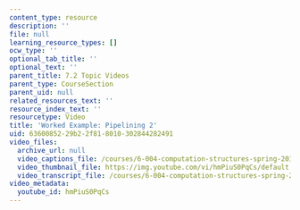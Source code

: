 ```yaml
---
content_type: resource
description: ''
file: null
learning_resource_types: []
ocw_type: ''
optional_tab_title: ''
optional_text: ''
parent_title: 7.2 Topic Videos
parent_type: CourseSection
parent_uid: null
related_resources_text: ''
resource_index_text: ''
resourcetype: Video
title: 'Worked Example: Pipelining 2'
uid: 63600852-29b2-2f81-8010-302844282491
video_files:
  archive_url: null
  video_captions_file: /courses/6-004-computation-structures-spring-2017/a5ee67398b325b54a5b0e70cb9024c87_hmPiuS0PqCs.vtt
  video_thumbnail_file: https://img.youtube.com/vi/hmPiuS0PqCs/default.jpg
  video_transcript_file: /courses/6-004-computation-structures-spring-2017/d7b919076d0ca1491468da48ade81aed_hmPiuS0PqCs.pdf
video_metadata:
  youtube_id: hmPiuS0PqCs
---
```

